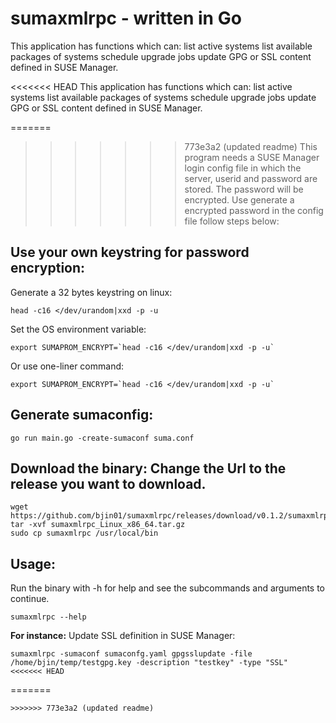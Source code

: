 # sumaxmlrpc - written in Go
This application has functions which can:
list active systems
list available packages of systems
schedule upgrade jobs
update GPG or SSL content defined in SUSE Manager.

<<<<<<< HEAD
This application has functions which can:
list active systems
list available packages of systems
schedule upgrade jobs
update GPG or SSL content defined in SUSE Manager.

=======
>>>>>>> 773e3a2 (updated readme)
This program needs a SUSE Manager login config file in which the server, userid and password are stored.
The password will be encrypted. Use generate a encrypted password in the config file follow steps below:

## Use your own keystring for password encryption:
Generate a 32 bytes keystring on linux:
```
head -c16 </dev/urandom|xxd -p -u
```
Set the OS environment variable:
```
export SUMAPROM_ENCRYPT=`head -c16 </dev/urandom|xxd -p -u`
```
Or use one-liner command:
```
export SUMAPROM_ENCRYPT=`head -c16 </dev/urandom|xxd -p -u`
```

## Generate sumaconfig:
```
go run main.go -create-sumaconf suma.conf
```

## Download the binary: Change the Url to the release you want to download.
```
wget https://github.com/bjin01/sumaxmlrpc/releases/download/v0.1.2/sumaxmlrpc_Linux_x86_64.tar.gz
tar -xvf sumaxmlrpc_Linux_x86_64.tar.gz
sudo cp sumaxmlrpc /usr/local/bin
```

## Usage:
Run the binary with -h for help and see the subcommands and arguments to continue.
```
sumaxmlrpc --help
```
__For instance:__
Update SSL definition in SUSE Manager:
```
sumaxmlrpc -sumaconf sumaconfg.yaml gpgsslupdate -file /home/bjin/temp/testgpg.key -description "testkey" -type "SSL"
<<<<<<< HEAD
```
=======
```
>>>>>>> 773e3a2 (updated readme)
